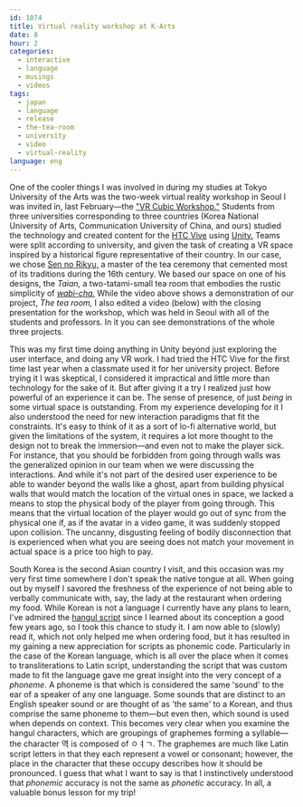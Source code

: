 ```yaml
---
id: 1074
title: Virtual reality workshop at K-Arts
date: 8
hour: 2
categories:
  - interactive
  - language
  - musings
  - videos
tags:
  - japan
  - language
  - release
  - the-tea-room
  - university
  - video
  - virtual-reality
language: eng
---
```


<video-embed service="vimeo" id="216446958" width="500" height="281" />

One of the cooler things I was involved in during my studies at Tokyo University of the Arts was the two-week virtual reality workshop in Seoul I was invited in, last February—the ["VR Cubic Workshop."](http://caica.online/special-event/vr-workshop) Students from three universities corresponding to three countries (Korea National University of Arts, Communication University of China, and ours) studied the technology and created content for the [HTC Vive](https://en.wikipedia.org/wiki/HTC_Vive) using [Unity.](<https://en.wikipedia.org/wiki/Unity_(game_engine)>) Teams were split according to university, and given the task of creating a VR space inspired by a historical figure representative of their country. In our case, we chose [Sen no Rikyu,](https://en.wikipedia.org/wiki/Sen_no_Riky%C5%AB) a master of the tea ceremony that cemented most of its traditions during the 16th century. We based our space on one of his designs, the _Taian,_ a two-tatami-small tea room that embodies the rustic simplicity of _[wabi-cha.](https://en.wikipedia.org/wiki/Wabi-cha)_ While the video above shows a demonstration of our project, _The tea room,_ I also edited a video (below) with the closing presentation for the workshop, which was held in Seoul with all of the students and professors. In it you can see demonstrations of the whole three projects.<!-- more -->

<video-embed service="vimeo" id="215927986" width="500" height="281" />

This was my first time doing anything in Unity beyond just exploring the user interface, and doing any VR work. I had tried the HTC Vive for the first time last year when a classmate used it for her university project. Before trying it I was skeptical, I considered it impractical and little more than technology for the sake of it. But after giving it a try I realized just how powerful of an experience it can be. The sense of presence, of just _being_ in some virtual space is outstanding. From my experience developing for it I also understood the need for new interaction paradigms that fit the constraints. It's easy to think of it as a sort of lo-fi alternative world, but given the limitations of the system, it requires a lot more thought to the design not to break the immersion—and even not to make the player sick. For instance, that you should be forbidden from going through walls was the generalized opinion in our team when we were discussing the interactions. And while it's not part of the desired user experience to be able to wander beyond the walls like a ghost, apart from building physical walls that would match the location of the virtual ones in space, we lacked a means to stop the physical body of the player from going through. This means that the virtual location of the player would go out of sync from the physical one if, as if the avatar in a video game, it was suddenly stopped upon collision. The uncanny, disgusting feeling of bodily disconnection that is experienced when what you are seeing does not match your movement in actual space is a price too high to pay.

South Korea is the second Asian country I visit, and this occasion was my very first time somewhere I don't speak the native tongue at all. When going out by myself I savored the freshness of the experience of not being able to verbally communicate with, say, the lady at the restaurant when ordering my food. While Korean is not a language I currently have any plans to learn, I've admired the [hangul script](https://en.wikipedia.org/wiki/Hangul) since I learned about its conception a good few years ago, so I took this chance to study it. I am now able to (slowly) read it, which not only helped me when ordering food, but it has resulted in my gaining a new appreciation for scripts as phonemic code. Particularly in the case of the Korean language, which is all over the place when it comes to transliterations to Latin script, understanding the script that was custom made to fit the language gave me great insight into the very concept of a _phoneme._ A phoneme is that which is considered the same 'sound' to the ear of a speaker of any one language. Some sounds that are distinct to an English speaker sound or are thought of as 'the same' to a Korean, and thus comprise the same phoneme to them—but even then, which sound is used when depends on context. This becomes very clear when you examine the hangul characters, which are groupings of graphemes forming a syllable—the character 역 is composed of ㅇㅕㄱ. The graphemes are much like Latin script letters in that they each represent a vowel or consonant; however, the place in the character that these occupy describes how it should be pronounced. I guess that what I want to say is that I instinctively understood that _phonemic_ accuracy is not the same as _phonetic_ accuracy. In all, a valuable bonus lesson for my trip!
